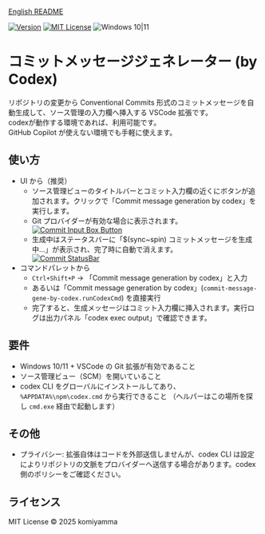 [English README](README.md)

[![Version](https://img.shields.io/badge/version-v0.2.5-4094ff.svg)](https://marketplace.visualstudio.com/items?itemName=komiyamma.commit-message-gene-by-codex)
[![MIT License](https://img.shields.io/badge/license-MIT-blue.svg?style=flat)](LICENSE)
![Windows 10|11](https://img.shields.io/badge/Windows-_10_|_11-6479ff.svg?logo=windows&logoColor=white)

# コミットメッセージジェネレーター (by Codex)

リポジトリの変更から Conventional Commits 形式のコミットメッセージを自動生成して、ソース管理の入力欄へ挿入する VSCode 拡張です。  
codexが動作する環境であれば、利用可能です。  
GitHub Copilot が使えない環境でも手軽に使えます。

## 使い方

- UI から（推奨）
  - ソース管理ビューのタイトルバーとコミット入力欄の近くにボタンが追加されます。クリックで「Commit message generation by codex」を実行します。
  - Git プロバイダーが有効な場合に表示されます。  
  [![Commit Input Box Button](images/button.png)](images/button.png)
  - 生成中はステータスバーに「$(sync~spin) コミットメッセージを生成中…」が表示され、完了時に自動で消えます。  
  [![Commit StatusBar](images/statusbar.png)](images/statusbar.png)
- コマンドパレットから
  - `Ctrl+Shift+P` → 「Commit message generation by codex」と入力
  - あるいは「Commit message generation by codex」(`commit-message-gene-by-codex.runCodexCmd`) を直接実行
  - 完了すると、生成メッセージはコミット入力欄に挿入されます。実行ログは出力パネル「codex exec output」で確認できます。

## 要件

- Windows 10/11 + VSCode の Git 拡張が有効であること
- ソース管理ビュー（SCM）を開いていること
- codex CLI をグローバルにインストールしてあり、`%APPDATA%\npm\codex.cmd` から実行できること  （ヘルパーはこの場所を探し `cmd.exe` 経由で起動します）

## その他

- プライバシー: 拡張自体はコードを外部送信しませんが、codex CLI は設定によりリポジトリの文脈をプロバイダーへ送信する場合があります。codex 側のポリシーをご確認ください。

## ライセンス

MIT License © 2025 komiyamma
